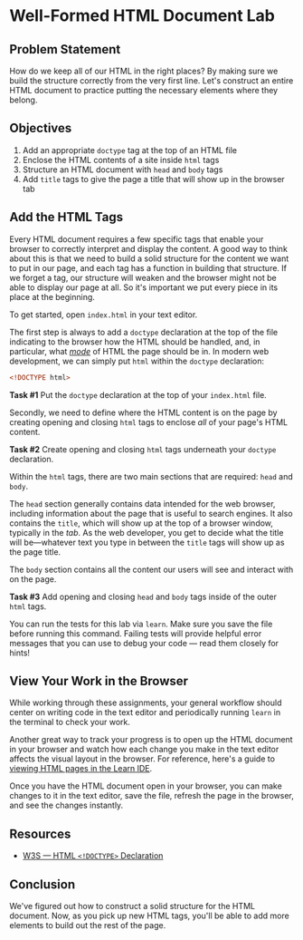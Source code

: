 # Well-Formed HTML Document Lab

## Problem Statement

How do we keep all of our HTML in the right places? By making sure we build the
structure correctly from the very first line. Let's construct an entire HTML
document to practice putting the necessary elements where they belong.

## Objectives

1. Add an appropriate `doctype` tag at the top of an HTML file
2. Enclose the HTML contents of a site inside `html` tags
3. Structure an HTML document with `head` and `body` tags
4. Add `title` tags to give the page a title that will show up in the browser
   tab

## Add the HTML Tags

Every HTML document requires a few specific tags that enable your browser to
correctly interpret and display the content. A good way to think about this is that we need to build a solid structure for the content we want to put in our page, and each tag has a function in building that structure. If we forget a tag, our structure will weaken and the browser might not be able to display our page at all. So it's important we put every piece in its place at the beginning.

To get started, open `index.html` in your text editor.

The first step is always to add a `doctype` declaration at the top of the file indicating to the browser how the HTML should be handled, and, in particular, what [_mode_](https://developer.mozilla.org/en-US/docs/Web/HTML/Quirks_Mode_and_Standards_Mode) of HTML the page should be in. In modern web development, we can simply put `html` within the `doctype` declaration:

```html
<!DOCTYPE html>
```

**Task #1** Put the `doctype` declaration at the top of your `index.html` file.

Secondly, we need to define where the HTML content is on the page by creating
opening and closing `html` tags to enclose _all_ of your page's HTML content.

**Task #2** Create opening and closing `html` tags underneath your `doctype` declaration.

Within the `html` tags, there are two main sections that are required: `head`
and `body`.

The `head` section generally contains data intended for the web browser,
including information about the page that is useful to search engines. It also
contains the `title`, which will show up at the top of a browser window,
typically in the _tab_. As the web developer, you get to decide what the title will be—whatever text you type in between the `title` tags will show up as the page title.

The `body` section contains all the content our users will see and interact with on the page.

**Task #3** Add opening and closing `head` and `body` tags inside of the outer
`html` tags.

You can run the tests for this lab via `learn`. Make sure you save the file before running this command. Failing tests will provide helpful error messages that you can use to debug your code — read them closely for hints!

## View Your Work in the Browser

While working through these assignments, your general workflow should center on
writing code in the text editor and periodically running `learn` in the
terminal to check your work.

Another great way to track your progress is to open up the HTML document in your browser and watch how each change you make in the text editor affects the visual layout in the browser. For reference, here's a guide to
[viewing HTML pages in the Learn IDE][help].

Once you have the HTML document open in your browser, you can make changes to it in the text editor, save the file, refresh the page in the browser, and see the changes instantly.

## Resources

* [W3S — HTML `<!DOCTYPE>` Declaration](https://www.w3schools.com/tags/tag_doctype.asp)

## Conclusion

We've figured out how to construct a solid structure for the HTML document. Now, as you pick up new HTML tags, you'll be able to add more elements to build out the rest of the page.

[help]: http://help.learn.co/the-learn-ide/common-ide-questions/viewing-html-pages-in-the-learn-ide


